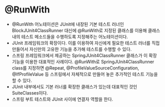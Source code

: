# @RunWith

- @RunWith 어노테이션은 JUnit에 내장된 기본 테스트 러너인 BlockJUnit4ClassRunner 대신에 @RunWith로 지정된 클래스를 이용해 클래스 내의 테스트 메소드들을 수행하도록 지정해주는 어노테이션이다.
- JUnit 프레임워크의 확장이다. 이를 이용하여 자신에게 필요한 테스트 러너를 직접 만들어서 자신만의 고유한 기능을 추가해 테스트를 수행할 수 있다.
- 스프링 프레임워크에서 제공하는 SpringJUnit4ClassRunner 클래스가 이 확장 기능을 이용한 대표적인 사례이다. @RunWith로 SpringJUnit4ClassRunner class를 지정하면 @Repeat, @ProfileValueSourceConfiguration, @IfProfileValue 등 스프링에서 자체적으로 만들어 놓은 추가적인 테스트 기능을 할 수 있다.
- JUnit 내부에서도 기본 러너를 확장한 클래스가 있는데 대표적인 것인 SuiteClasses이다.
- 스프링 부트 테스트와 JUnit 사이에 연결자 역할을 한다.
